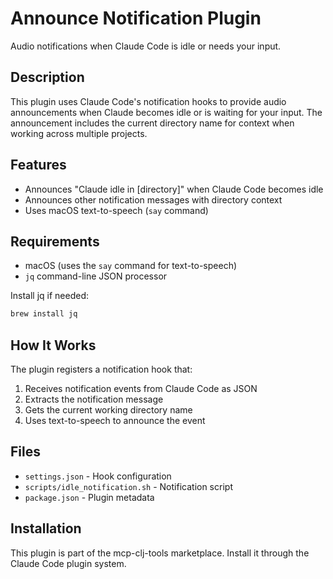 # Announce Notification Plugin

Audio notifications when Claude Code is idle or needs your input.

## Description

This plugin uses Claude Code's notification hooks to provide audio announcements when Claude becomes idle or is waiting for your input. The announcement includes the current directory name for context when working across multiple projects.

## Features

- Announces "Claude idle in [directory]" when Claude Code becomes idle
- Announces other notification messages with directory context
- Uses macOS text-to-speech (`say` command)

## Requirements

- macOS (uses the `say` command for text-to-speech)
- `jq` command-line JSON processor

Install jq if needed:
```bash
brew install jq
```

## How It Works

The plugin registers a notification hook that:
1. Receives notification events from Claude Code as JSON
2. Extracts the notification message
3. Gets the current working directory name
4. Uses text-to-speech to announce the event

## Files

- `settings.json` - Hook configuration
- `scripts/idle_notification.sh` - Notification script
- `package.json` - Plugin metadata

## Installation

This plugin is part of the mcp-clj-tools marketplace. Install it through the Claude Code plugin system.

